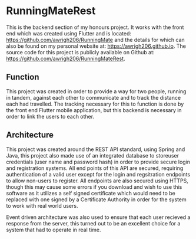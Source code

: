 # RunningMateRest
This is the backend section of my honours project. It works with the front end which was created using Flutter and is located: https://github.com/awrigh206/RunningMate and the details for which can also be found on my personal website at: https://awrigh206.github.io. The source code for this project is publicly available on Github at: https://github.com/awrigh206/RunningMateRest.

## Function 
This project was created in order to provide a way for two people, running in tandem, against each other to communicate and to track the distance each had travelled. The tracking necessary for this to function is done by the front end Flutter mobile application, but this backend is necessary in order to link the users to each other.

## Architecture 
This project was created around the REST API standard, using Spring and Java, this project also made use of an integrated database to storeuser credentials (user name and password hash) in order to provide secure login and registration systems. All end points of this API are secured, requiring authentication of a valid user except for the login and regsitration endpoints to allow non-users to register. All endpoints are also secured using HTTPS, though this may cause some errors if you download and wish to use this software as it utilizes a self signed certificate which would need to be replaced with one signed by a Certificate Authority in order for the system to work with real world users.

Event driven architecture was also used to ensure that each user recieved a response from the server, this turned out to be an excellent choice for a system that had to operate in real time. 
